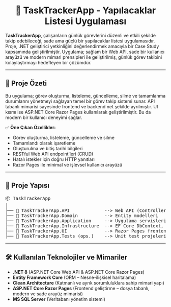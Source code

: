<h1 align="center">📝 TaskTrackerApp - Yapılacaklar Listesi Uygulaması</h1>


**TaskTrackerApp**, çalışanların günlük görevlerini düzenli ve etkili şekilde takip edebileceği, sade ama güçlü bir yapılacaklar listesi uygulamasıdır. Proje, .NET geliştirici yetkinliğini değerlendirmek amacıyla bir Case Study kapsamında geliştirilmiştir.
Uygulama; sağlam bir Web API, sade bir kullanıcı arayüzü ve modern mimari prensipleri ile geliştirilmiş, günlük görev takibini kolaylaştırmayı hedefleyen bir çözümdür.

---

## 🚀 **Proje Özeti**
Bu uygulama; görev oluşturma, listeleme, güncelleme, silme ve tamamlanma durumlarını yönetmeyi sağlayan temel bir görev takip sistemi sunar. API tabanlı mimarisi sayesinde frontend ve backend net şekilde ayrılmıştır. UI kısmı ise ASP.NET Core Razor Pages kullanılarak geliştirilmiştir. Bu da modern bir kullanıcı deneyimi sağlar.

✅ **Öne Çıkan Özellikler:**
- Görev oluşturma, listeleme, güncelleme ve silme
- Tamamlandı olarak işaretleme
- Oluşturulma ve bitiş tarihi bilgileri
- RESTful Web API endpoint’leri (CRUD)
- Hatalı istekler için doğru HTTP yanıtları
- Razor Pages ile minimal ve işlevsel kullanıcı arayüzü

---

<h2>📂 Proje Yapısı</h2>

<pre>
📦 TaskTrackerApp
│
├── 📂 TaskTrackerApp.API             --> Web API (Controllers, DTOs)
├── 📂 TaskTrackerApp.Domain          --> Entity modelleri
├── 📂 TaskTrackerApp.Application     --> Uygulama servisleri ve iş mantığı
├── 📂 TaskTrackerApp.Infrastructure  --> EF Core DbContext, Migrations
├── 📂 TaskTrackerApp.UI              --> Razor Pages frontend
├── 📁 TaskTrackerApp.Tests (ops.)    --> Unit test projeleri (isteğe bağlı)
</pre>

---

<h2>🛠️ Kullanılan Teknolojiler ve Mimariler</h2>

<ul> 
  <li><strong>.NET 8</strong> (ASP.NET Core Web API & ASP.NET Core Razor Pages)</li> 
  <li><strong>Entity Framework Core</strong> (ORM – Nesne-ilişkisel haritalama)</li> 
  <li><strong>Clean Architecture</strong> (Katmanlı ve ayrık sorumluluklara sahip mimari yapı)</li> 
  <li><strong>ASP.NET Core Razor Pages</strong> (Frontend geliştirme – dosya tabanlı, modern ve sade arayüz mimarisi)</li> 
  <li><strong>MS SQL Server</strong> (Veritabanı yönetim sistemi)</li> 
</ul>
